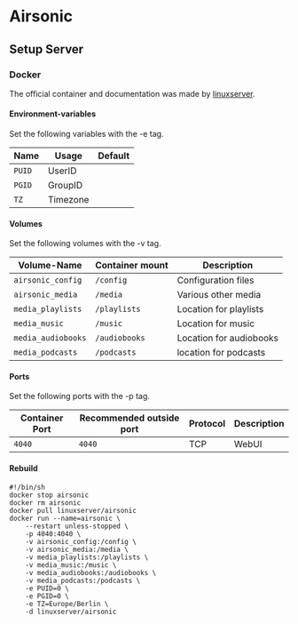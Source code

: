 # Airsonic

## Setup Server

### Docker

The official container and documentation was made by [linuxserver](https://hub.docker.com/r/linuxserver/airsonic).

#### Environment-variables

Set the following variables with the -e tag.

| Name   | Usage    | Default |
| ------ | -------- | ------- |
| `PUID` | UserID   |         |
| `PGID` | GroupID  |         |
| `TZ`   | Timezone |         |

#### Volumes

Set the following volumes with the -v tag.

| Volume-Name        | Container mount | Description             |
| ------------------ | --------------- | ----------------------- |
| `airsonic_config`  | `/config`       | Configuration files     |
| `airsonic_media`   | `/media`        | Various other media     |
| `media_playlists`  | `/playlists`    | Location for playlists  |
| `media_music`      | `/music`        | Location for music      |
| `media_audiobooks` | `/audiobooks`   | Location for audiobooks |
| `media_podcasts`   | `/podcasts`     | location for podcasts   |

#### Ports

Set the following ports with the -p tag.

| Container Port | Recommended outside port | Protocol | Description |
| -------------- | ------------------------ | -------- | ----------- |
| `4040`         | `4040`                   | TCP      | WebUI       |

#### Rebuild

```shell
#!/bin/sh
docker stop airsonic
docker rm airsonic
docker pull linuxserver/airsonic
docker run --name=airsonic \
    --restart unless-stopped \
    -p 4040:4040 \
    -v airsonic_config:/config \
    -v airsonic_media:/media \
    -v media_playlists:/playlists \
    -v media_music:/music \
    -v media_audiobooks:/audiobooks \
    -v media_podcasts:/podcasts \
    -e PUID=0 \
    -e PGID=0 \
    -e TZ=Europe/Berlin \
    -d linuxserver/airsonic
```
